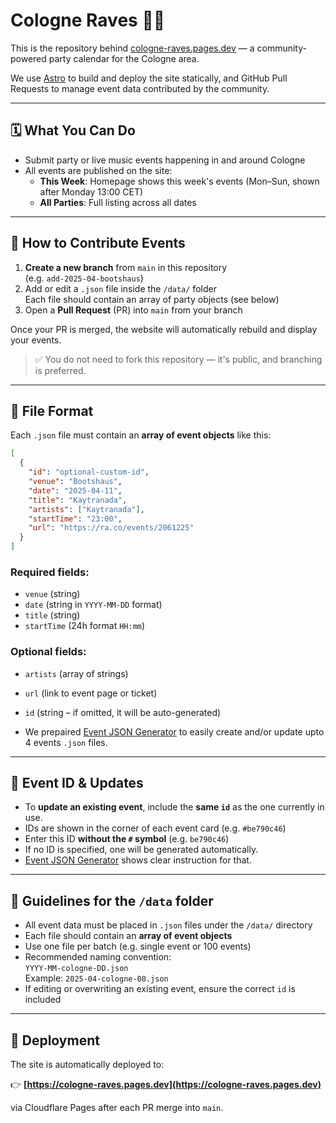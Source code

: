 # Cologne Raves 🕺🌃

This is the repository behind [cologne-raves.pages.dev](https://cologne-raves.pages.dev) — a community-powered party calendar for the Cologne area.

We use [Astro](https://astro.build/) to build and deploy the site statically, and GitHub Pull Requests to manage event data contributed by the community.

---

## 🗓 What You Can Do

- Submit party or live music events happening in and around Cologne
- All events are published on the site:
  - **This Week**: Homepage shows this week's events (Mon–Sun, shown after Monday 13:00 CET)
  - **All Parties**: Full listing across all dates

---

## 🔄 How to Contribute Events

1. **Create a new branch** from `main` in this repository  
   (e.g. `add-2025-04-bootshaus`)
2. Add or edit a `.json` file inside the `/data/` folder  
   Each file should contain an array of party objects (see below)
3. Open a **Pull Request** (PR) into `main` from your branch

Once your PR is merged, the website will automatically rebuild and display your events.

> ✅ You do not need to fork this repository — it's public, and branching is preferred.

---

## 📁 File Format

Each `.json` file must contain an **array of event objects** like this:

```json
[
  {
    "id": "optional-custom-id",
    "venue": "Bootshaus",
    "date": "2025-04-11",
    "title": "Kaytranada",
    "artists": ["Kaytranada"],
    "startTime": "23:00",
    "url": "https://ra.co/events/2061225"
  }
]
```

### Required fields:
- `venue` (string)
- `date` (string in `YYYY-MM-DD` format)
- `title` (string)
- `startTime` (24h format `HH:mm`)

### Optional fields:
- `artists` (array of strings)
- `url` (link to event page or ticket)
- `id` (string – if omitted, it will be auto-generated)

- We prepaired [Event JSON Generator](https://cologne-raves.pages.dev/form/) to easily create and/or update upto 4 events `.json` files.

---

## 🔢 Event ID & Updates

- To **update an existing event**, include the **same `id`** as the one currently in use.
- IDs are shown in the corner of each event card (e.g. `#be790c46`)
- Enter this ID **without the `#` symbol** (e.g. `be790c46`)
- If no ID is specified, one will be generated automatically.
- [Event JSON Generator](https://cologne-raves.pages.dev/form/) shows clear instruction for that.

---

## 🧠 Guidelines for the `/data` folder

- All event data must be placed in `.json` files under the `/data/` directory
- Each file should contain an **array of event objects**
- Use one file per batch (e.g. single event or 100 events)
- Recommended naming convention:  
  `YYYY-MM-cologne-DD.json`  
  Example: `2025-04-cologne-08.json`
- If editing or overwriting an existing event, ensure the correct `id` is included

---

## 🚀 Deployment

The site is automatically deployed to:

👉 **[https://cologne-raves.pages.dev](https://cologne-raves.pages.dev)**

via Cloudflare Pages after each PR merge into `main`.
